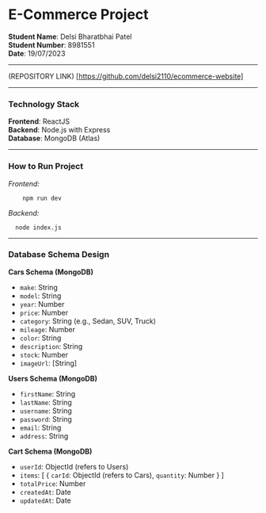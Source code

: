 # E-Commerce Project

**Student Name**: Delsi Bharatbhai Patel  
**Student Number**: 8981551  
**Date**: 19/07/2023

<hr/>

(REPOSITORY LINK) [https://github.com/delsi2110/ecommerce-website]

<hr/>

### Technology Stack

**Frontend**: ReactJS  
**Backend**: Node.js with Express  
**Database**: MongoDB (Atlas)

<hr/>

### How to Run Project

*Frontend:* 
```cd client
    npm run dev
  ```

  *Backend:*
  ```cd server
    node index.js
  ```



<hr/>

### Database Schema Design

**Cars Schema (MongoDB)**

- `make`: String
- `model`: String
- `year`: Number
- `price`: Number
- `category`: String (e.g., Sedan, SUV, Truck)
- `mileage`: Number
- `color`: String
- `description`: String
- `stock`: Number
- `imageUrl`: [String]

**Users Schema (MongoDB)**

- `firstName`: String
- `lastName`: String
- `username`: String
- `password`: String
- `email`: String
- `address`: String

**Cart Schema (MongoDB)**

- `userId`: ObjectId (refers to Users)
- `items`: [
  {
  `carId`: ObjectId (refers to Cars),
  `quantity`: Number
  }
  ]
- `totalPrice`: Number
- `createdAt`: Date
- `updatedAt`: Date
